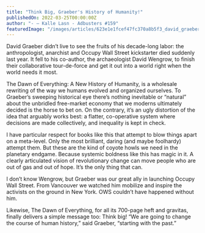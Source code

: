 ```yaml
---
title: "Think Big, Graeber's History of Humanity!"
publishedOn: 2022-03-25T00:00:00Z
author: "- – Kalle Lasn - Adbusters #159"
featuredImage: "/images/articles/623e1e1fcef47fc370a8b5f3_david_graeber_600x360_1.jpg"
---
```


David Graeber didn’t live to see the fruits of his decade-long labor: the anthropologist, anarchist and Occupy Wall Street kickstarter died suddenly last year. It fell to his co-author, the archaeologist David Wengrow, to finish their collaborative tour-de-force and get it out into a world right when the world needs it most.

The Dawn of Everything: A New History of Humanity, is a wholesale rewriting of the way we humans evolved and organized ourselves. To Graeber’s sweeping historical eye there’s nothing inevitable or “natural” about the unbridled free-market economy that we moderns ultimately decided is the horse to bet on. On the contrary, it’s an ugly distortion of the idea that arguably works best: a flatter, co-operative system where decisions are made collectively, and inequality is kept in check.

I have particular respect for books like this that attempt to blow things apart on a meta-level. Only the most brilliant, daring (and maybe foolhardy) attempt them. But these are the kind of coyote howls we need in the planetary endgame. Because systemic boldness like this has magic in it. A clearly articulated vision of revolutionary change can move people who are out of gas and out of hope. It’s the only thing that can.

I don’t know Wengrow, but Graeber was our great ally in launching Occupy Wall Street. From Vancouver we watched him mobilize and inspire the activists on the ground in New York. OWS couldn’t have happened without him.

Likewise, The Dawn of Everything, for all its 700-page heft and gravitas, finally delivers a simple message too: Think big! “We are going to change the course of human history,” said Graeber, “starting with the past.”